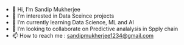 - 👋 Hi, I’m Sandip Mukherjee
- 👀 I’m interested in Data Sceince projects
- 🌱 I’m currently learning Data Science, ML and AI
- 💞️ I’m looking to collaborate on Predictive analalysis in Spply chain
- 📫 How to reach me : sandipmukherjee1234@gmail.com

<!---
sandip2608/sandip2608 is a ✨ special ✨ repository because its `README.md` (this file) appears on your GitHub profile.
You can click the Preview link to take a look at your changes.
--->

